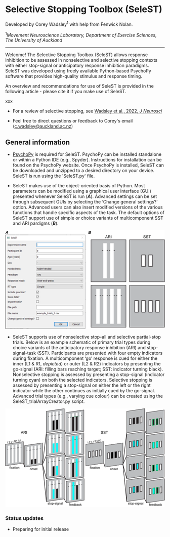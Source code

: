 # Selective Stopping Toolbox (SeleST)

Developed by Corey Wadsley<sup>1</sup> with help from Fenwick Nolan.

<sup>1</sup>*Movement Neuroscience Laboratory, Department of Exercise Sciences, The University of Auckland*

___

Welcome! The Selective Stopping Toolbox (SeleST) allows response inhibition to be assessed in nonselective and selective stopping contexts with either stop-signal or anticipatory response inhibition paradigms. SeleST was developed using freely available Python-based PsychoPy software that provides high-quality stimulus and response timing.

An overview and recommendations for use of SeleST is provided in the following article - please cite it if you make use of SeleST.

xxx

- For a review of selective stopping, see [Wadsley et al., 2022, _J Neurosci_](https://doi.org/10.1523/JNEUROSCI.0668-21.2021)

- Feel free to direct questions or feedback to Corey's email (c.wadsley@auckland.ac.nz)



## General information

- [PsychoPy](https://psychopy.org/) is required for SeleST. PsychoPy can be installed standalone or within a Python IDE (e.g., Spyder). Instructions for installation can be found on the PsychoPy website. Once PsychoPy is installed, SeleST can be downloaded and unzipped to a desired directory on your device. SeleST is run using the 'SeleST.py' file.

- SeleST makes use of the object-oriented basis of Python. Most parameters can be modified using a graphical user interface (GUI) presented whenever SeleST is run (***A***). Advanced settings can be set through subsequent GUIs by selecting the ‘Change general settings?’ option. Advanced users can also insert modified versions of the various functions that handle specific aspects of the task. The default options of SeleST support use of simple or choice variants of multicomponent SST and ARI pardigms (***B***).

![SeleST_defaults](/instructions/SeleST_defaults.png)

- SeleST supports use of nonselective stop-all and selective partial-stop trials. Below is an example schematic of primary trial types during choice variants of the anticipatory response inhibition (ARI) and stop-signal-task (SST). Participants are presented with four empty indicators during fixation. A multicomponent ‘go’ response is cued for either the inner (L1 & R1, *depicted*) or outer (L2 & R2) indicators by presenting the go-signal (ARI: filling bars reaching target; SST: indicator turning black). Nonselective stopping is assessed by presenting a stop-signal (indicator turning cyan) on both the selected indicators. Selective stopping is assessed by presenting a stop-signal on either the left or the right indicator while the other continues as initially cued by the go-signal. Advanced trial types (e.g., varying cue colour) can be created using the SeleST_trialArrayCreator.py script. 

![SeleST_defaults](/instructions/SeleST_choiceTrialTypes.png)

### Status updates

- Preparing for initial release
